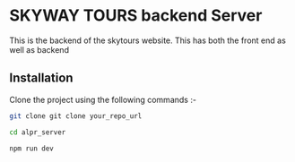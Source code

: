 # SKYWAY TOURS backend Server

This is the backend of the skytours website. This has both the front end as well as backend

## Installation

Clone the project using the following commands :-

```bash
git clone git clone your_repo_url

cd alpr_server

npm run dev

```
